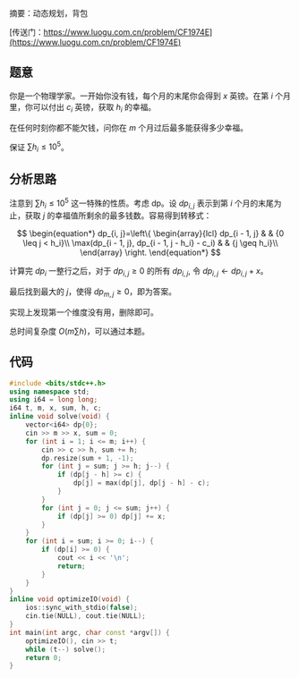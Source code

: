 摘要：动态规划，背包

[传送门：https://www.luogu.com.cn/problem/CF1974E](https://www.luogu.com.cn/problem/CF1974E)

## 题意

你是一个物理学家。一开始你没有钱，每个月的末尾你会得到 $x$ 英镑。在第 $i$ 个月里，你可以付出 $c_i$ 英镑，获取 $h_i$ 的幸福。

在任何时刻你都不能欠钱，问你在 $m$ 个月过后最多能获得多少幸福。

保证 $\sum h_i \leq 10^5$。

## 分析思路

注意到 $\sum h_i \leq 10^5$ 这一特殊的性质。考虑 dp。设 $dp_{i, j}$ 表示到第 $i$ 个月的末尾为止，获取 $j$ 的幸福值所剩余的最多钱数。容易得到转移式：

$$
\begin{equation*}
dp_{i, j}=\left\{
\begin{array}{lcl}
dp_{i - 1, j} & & {0 \leq j < h_i}\\
\max(dp_{i - 1, j}, dp_{i - 1, j - h_i} - c_i) & & {j \geq h_i}\\
\end{array} \right.
\end{equation*}
$$

计算完 $dp_i$ 一整行之后，对于 $dp_{i, j} \geq 0$ 的所有 $dp_{i, j}$, 令 $dp_{i, j} \gets dp_{i, j} + x$。

最后找到最大的 $j$，使得 $dp_{m, j} \geq 0$，即为答案。

实现上发现第一个维度没有用，删除即可。

总时间复杂度 $O\left(m \sum h\right)$，可以通过本题。

## 代码

```cpp
#include <bits/stdc++.h>
using namespace std;
using i64 = long long;
i64 t, m, x, sum, h, c;
inline void solve(void) {
    vector<i64> dp{0};
    cin >> m >> x, sum = 0;
    for (int i = 1; i <= m; i++) {
        cin >> c >> h, sum += h;
        dp.resize(sum + 1, -1);
        for (int j = sum; j >= h; j--) {
            if (dp[j - h] >= c) {
                dp[j] = max(dp[j], dp[j - h] - c);
            }
        }
        for (int j = 0; j <= sum; j++) {
            if (dp[j] >= 0) dp[j] += x;
        }
    }
    for (int i = sum; i >= 0; i--) {
        if (dp[i] >= 0) {
            cout << i << '\n';
            return;
        }
    }
}
inline void optimizeIO(void) {
    ios::sync_with_stdio(false);
    cin.tie(NULL), cout.tie(NULL);
}
int main(int argc, char const *argv[]) {
    optimizeIO(), cin >> t;
    while (t--) solve();
    return 0;
}

```
